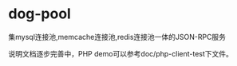 # dog-pool
集mysql连接池,memcache连接池,redis连接池一体的JSON-RPC服务

说明文档逐步完善中，PHP demo可以参考doc/php-client-test下文件。
